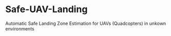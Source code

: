 # Safe-UAV-Landing
Automatic Safe Landing Zone Estimation for UAVs (Quadcopters) in unkown environments
